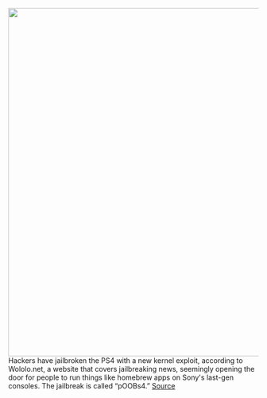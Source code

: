 <img src='https://cdn.vox-cdn.com/thumbor/56GaLLSxO7lBeKHTjbCL6bNwHTU=/0x0:1024x683/1200x800/filters:focal(431x261:593x423)/cdn.vox-cdn.com/uploads/chorus_image/image/70270315/ps4.0.0.0.jpg' width='700px' /><br/>
Hackers have jailbroken the PS4 with a new kernel exploit, according to Wololo.net, a website that covers jailbreaking news, seemingly opening the door for people to run things like homebrew apps on Sony's last-gen consoles. The jailbreak is called “pOOBs4.”
<a href='https://www.theverge.com/2021/12/14/22834264/ps4-ps5-jailbreak-playstation-poobs4'> Source <a/>